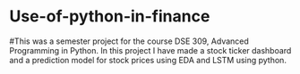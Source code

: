 # Use-of-python-in-finance

#This was a semester project for the course DSE 309, Advanced Programming in Python. In this project I have made a stock ticker dashboard and a prediction model for stock prices using EDA and LSTM using python.
